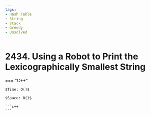 ```yaml
---
tags:
- Hash Table
- String
- Stack
- Greedy
- Unsolved
---
```



# 2434. Using a Robot to Print the Lexicographically Smallest String

=== "C++"

    $Time: O()$

    $Space: O()$

    ```c++
    ```